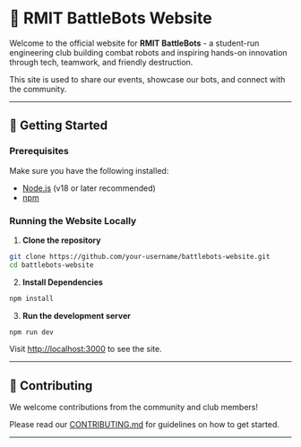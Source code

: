 # 🤖 RMIT BattleBots Website

Welcome to the official website for **RMIT BattleBots** - a student-run engineering club building combat robots and inspiring hands-on innovation through tech, teamwork, and friendly destruction.

This site is used to share our events, showcase our bots, and connect with the community.

---

## 🚀 Getting Started

### Prerequisites

Make sure you have the following installed:

- [Node.js](https://nodejs.org/) (v18 or later recommended)
- [npm](https://www.npmjs.com/)

### Running the Website Locally

1. **Clone the repository**

```bash
git clone https://github.com/your-username/battlebots-website.git
cd battlebots-website
```

2. **Install Dependencies**

```bash
npm install
```

3. **Run the development server**

```bash
npm run dev
```

Visit [http://localhost:3000](http://localhost:3000) to see the site.

---

## 🤝 Contributing

We welcome contributions from the community and club members!

Please read our [CONTRIBUTING.md](CONTRIBUTING.md) for guidelines on how to get started.

---
